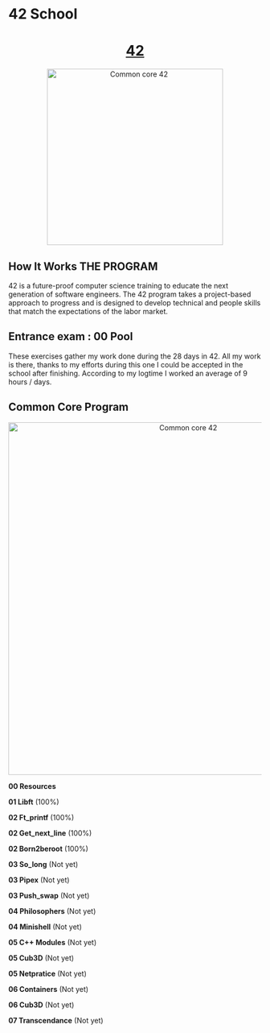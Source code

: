 # 42 School

<h1 align="center">
	<a href="https://42.fr/en/homepage/"> 42</a>
</h1>

<p align="center">
  <img src="https://admissions.42nice.fr/uploads/admissions/campus/logo_website/38/42Nice-logo-v2.svg" alt="Common core 42" width="350"/>
</p>

## How It Works THE PROGRAM
42 is a future-proof computer science training to educate the next generation of software engineers. The 42 program takes a project-based approach to progress and is designed to develop technical and people skills that match the expectations of the labor market.

## Entrance exam : **00  Pool** 
These exercises gather my work done during the 28 days in 42. All my work is there, thanks to my efforts during this one I could be accepted in the school after finishing. According to my logtime I worked an average of 9 hours / days.

## Common Core Program

<p align="center">
  <img src="https://static.wixstatic.com/media/154aad_28249b46a7c74649bbd6f9a0501d314d~mv2.png/v1/fill/w_740,h_404,al_c,q_90/154aad_28249b46a7c74649bbd6f9a0501d314d~mv2.webp" alt="Common core 42" width="700" />
</p>

**00  Resources**

**01  Libft** (100%)

**02  Ft_printf** (100%)

**02  Get_next_line** (100%)

**02  Born2beroot** (100%)

**03  So_long** (Not yet)

**03  Pipex** (Not yet)

**03  Push_swap** (Not yet)

**04  Philosophers** (Not yet)

**04  Minishell** (Not yet)

**05  C++ Modules** (Not yet)

**05  Cub3D** (Not yet)

**05  Netpratice** (Not yet)

**06  Containers** (Not yet)

**06  Cub3D** (Not yet)

**07  Transcendance** (Not yet)
